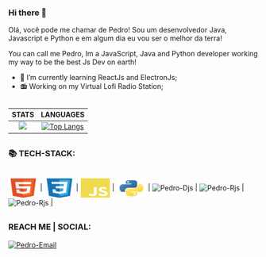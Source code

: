 ### Hi there 👋

Olá, você pode me chamar de Pedro! Sou um desenvolvedor Java, Javascript e Python e em algum dia eu vou ser o melhor da terra!

You can call me Pedro, Im a JavaScript, Java and Python developer working my way to be the best Js Dev on earth! 

- 🌱 I’m currently learning ReactJs and ElectronJs;
- 📻 Working on my Virtual Lofi Radio Station;

##
STATS |  LANGUAGES
:-:|:-:
<img src="https://github-readme-stats.vercel.app/api?username=sadpreduu&count_private=true&show_icons=true&theme=tokyonight&locale=pt-br&include_all_commits=true"/>  | [![Top Langs](https://github-readme-stats.vercel.app/api/top-langs/?username=sadpreduu&layout=compact&theme=tokyonight)](https://github.com/anuraghazra/github-readme-stats)

<p align="center">
    
</p>

##
  
### 📚 TECH-STACK:

<div aling = "center">
    <div style = "display: inline_block"><br>
        <img alt="Pedro-HTML" align="center" height="40" width="60" src="https://raw.githubusercontent.com/devicons/devicon/master/icons/html5/html5-original.svg" /> |
        <img alt="Pedro-CSS" align="center" height="40" width="60" src="https://raw.githubusercontent.com/devicons/devicon/master/icons/css3/css3-original.svg" /> |
        <img alt="Pedro-Js" align="center" height="40" width="60" src="https://raw.githubusercontent.com/devicons/devicon/master/icons/javascript/javascript-plain.svg" /> |
        <img alt="Daniel-Python" align="center" height="40" width="60" src="https://raw.githubusercontent.com/devicons/devicon/master/icons/python/python-original.svg"> |
        <img alt="Pedro-Djs" align="center" height="40" width="60" src="https://cdn.jsdelivr.net/gh/devicons/devicon/icons/discordjs/discordjs-original.svg" /> |       
        <img alt="Pedro-Rjs" align="center" height="40" width="60" src="https://cdn.jsdelivr.net/gh/devicons/devicon/icons/react/react-original.svg" /> |  
        <img alt="Pedro-Rjs" align="center" height="40" width="60"  src="https://cdn.jsdelivr.net/gh/devicons/devicon/icons/vuejs/vuejs-original.svg" /> |
    </div>
</div>
 


##

### REACH ME | SOCIAL:

<div style="display: inline_block" >
    <a href="mailto:pedrinhoafonco@gmail.com" target="_blank">
    <img align="center" alt="Pedro-Email" src="https://img.shields.io/badge/Gmail-D14836?style=for-the-badge&logo=gmail&logoColor=white">
    </a>
</div>
